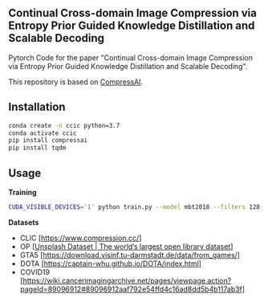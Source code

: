 ## Continual Cross-domain Image Compression via Entropy Prior Guided Knowledge Distillation and Scalable Decoding

Pytorch Code for the paper "Continual Cross-domain Image Compression via Entropy Prior Guided Knowledge Distillation and Scalable Decoding". 

This repository is based on [CompressAI](https://github.com/InterDigitalInc/CompressAI).

## Installation

```bash
conda create -n ccic python=3.7
conda activate ccic
pip install compressai
pip install tqdm
```

## Usage

**Training**

```bash
CUDA_VISIBLE_DEVICES='1' python train.py --model mbt2018 --filters 128 192 --lambda 0.032 --checkpoints_dir /path/to/checkpoint/folder/ --epochs 10000 10000 10000 10000 10000 --save_interval 200 -lr 1e-4
```

**Datasets**

- CLIC [https://www.compression.cc/]
- OP [[Unsplash Dataset | The world’s largest open library dataset](https://unsplash.com/data)]
- GTA5 [https://download.visinf.tu-darmstadt.de/data/from_games/]
- DOTA [https://captain-whu.github.io/DOTA/index.html]
- COVID19 [https://wiki.cancerimagingarchive.net/pages/viewpage.action?pageId=89096912#89096912aaf792e54ffd4c16ad8dd5b4b117ab3f]
